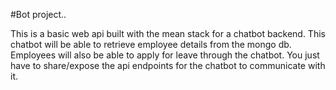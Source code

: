 #Bot project..

This is a basic web api built with the mean stack for a chatbot backend. This chatbot will be able to retrieve employee details from the mongo db. Employees will also be able to apply for leave through the chatbot. You just have to share/expose the api endpoints for the chatbot to communicate with it.